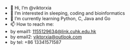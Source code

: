 - 👋 Hi, I’m @viktorxia
- 👀 I’m interested in sleeping, coding and bioinformatics 
- 🌱 I’m currently learning Python, C, Java and Go
- 📫 How to reach me:
-   by email1: 1155129634@link.cuhk.edu.hk
-   by email2: viktorxia@outlook.com
-   by tel: +86 13341571587

<!---
viktorxia/viktorxia is a ✨ special ✨ repository because its `README.md` (this file) appears on your GitHub profile.
You can click the Preview link to take a look at your changes.
--->
